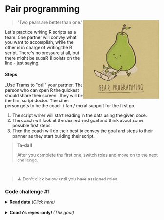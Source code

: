 # Pair programming

<img src="../../images/pear_program.png" width=248 align="right" />

> "Two pears are better than one."  

Let's practice writing R scripts as a team. One partner will convey what you want to accomplish, while the other is in charge of writing the R script. There's no pressure at all, but there might be sugaR :candy: points on the line - just saying.

#### Steps

_Use Teams to "call" your partner. The person who can open R the quickest should share their screen. They will be the first script doctor. The other person gets to be the coach / fan / moral support for the first go.

1. The script writer will start reading in the data using the given code.
1. The coach will look at the desired end goal and think about some possible first steps.
1. Then the coach will do their best to convey the goal and steps to their partner as they start building their script.

> **Ta-da!!**
>
> After you complete the first one, switch roles and move on to the next challenge.


<br>

> :warning: Don't click below until you have assigned roles. 


### Code challenge #1

<details>
<summary><b>Read data</b> <i>(Click here)</i></summary>
  
We'll be working with penguin data.

```r
library(readr)
    
```    
</details>    

<br>

<details>
<summary> <b>Coach's :eyes: only! </b> <i> (The goal) </i> </summary>
  
<br>
